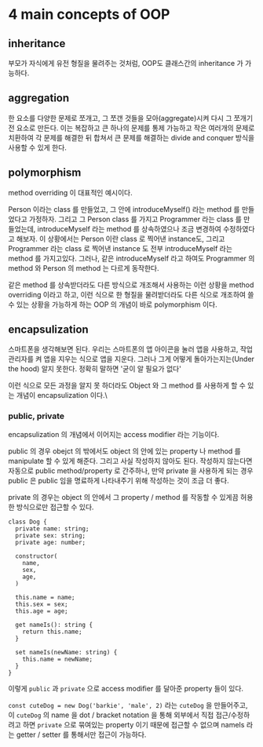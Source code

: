 # 4 main concepts of OOP

## inheritance
부모가 자식에게 유전 형질을 물려주는 것처럼, OOP도 클래스간의 inheritance 가 가능하다.

## aggregation
한 요소를 다양한 문제로 쪼개고, 그 쪼갠 것들을 모아(aggregate)시켜 다시 그 쪼개기 전 요소로 만든다.
이는 복잡하고 큰 하나의 문제를 통제 가능하고 작은 여러개의 문제로 치환하여 각 문제를 해결한 뒤 합쳐서 큰 문제를 해결하는 divide and conquer 방식을 사용할 수 있게 한다.

## polymorphism
method overriding 이 대표적인 예시이다.

Person 이라는 class 를 만들었고, 그 안에 introduceMyself() 라는 method 를 만들었다고 가정하자.
그리고 그 Person class 를 가지고 Programmer 라는 class 를 만들었는데, introduceMyself 라는 method 를 상속하였으나 조금 변경하여 수정하였다고 해보자.
이 상황에서는 Person 이란 class 로 찍어낸 instance도, 그리고 Programmer 라는 class 로 찍어낸 instance 도 전부 introduceMyself 라는 method 를 가지고있다. 
그러나, 같은 introduceMyself 라고 하여도 Programmer 의 method 와 Person 의 method 는 다르게 동작한다.

같은 method 를 상속받더라도 다른 방식으로 개조해서 사용하는 이런 상황을 method overriding 이라고 하고,
이런 식으로 한 형질을 물려받더라도 다른 식으로 개조하여 쓸 수 있는 상황을 가능하게 하는 OOP 의 개념이 바로 polymorphism 이다.

## encapsulization
스마트폰을 생각해보면 된다. 우리는 스마트폰의 앱 아이콘을 눌러 앱을 사용하고, 작업 관리자를 켜 앱을 지우는 식으로 앱을 지운다.
그러나 그게 어떻게 돌아가는지는(Under the hood) 알지 못한다. 정확히 말하면 '굳이 알 필요가 없다'

이런 식으로 모든 과정을 알지 못 하더라도 Object 와 그 method 를 사용하게 할 수 있는 개념이 encapsulization 이다.\

### public, private
encapsulization 의 개념에서 이어지는 access modifier 라는 기능이다. 

public 의 경우 obejct 의 밖에서도 object 의 안에 있는 property 나 method 를 manipulate 할 수 있게 해준다.
그리고 사실 작성하지 않아도 된다. 작성하지 않는다면 자동으로 public method/property 로 간주하나, 만약 private 을 사용하게 되는 경우 public 은 public 임을 명료하게 나타내주기 위해 작성하는 것이 조금 더 좋다. 

private 의 경우는 object 의 안에서 그 property / method 를 작동할 수 있게끔 허용한 방식으로만 접근할 수 있다.

```tsx
class Dog {
  private name: string;
  private sex: string;
  private age: number;

  constructor(
    name, 
    sex, 
    age,
  )

  this.name = name;
  this.sex = sex;
  this.age = age;

  get nameIs(): string {
    return this.name;
  }

  set nameIs(newName: string) {
    this.name = newName;
  }
}
```

이렇게 `public` 과 `private` 으로 access modifier 를 달아준 property 들이 있다. 

`const cuteDog = new Dog('barkie', 'male', 2)` 라는 `cuteDog` 을 만들어주고, 이 `cuteDog` 의 name 을 dot / bracket notation 을 통해 외부에서 직접 접근/수정하려고 하면 `private` 으로 묶여있는 property 이기 때문에 접근할 수 없으며 nameIs 라는 getter / setter 를 통해서만 접근이 가능하다. 